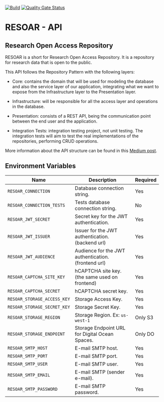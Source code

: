 [![Build](https://github.com/Lucas-Alf/resoar-api/actions/workflows/build.yml/badge.svg)](https://github.com/Lucas-Alf/resoar-api/actions/workflows/build.yml)
[![Quality Gate Status](https://sonarcloud.io/api/project_badges/measure?project=Lucas-Alf_resoar-api&metric=alert_status)](https://sonarcloud.io/summary/new_code?id=Lucas-Alf_resoar-api)

# RESOAR - API

## Research Open Access Repository

RESOAR is a short for Research Open Access Repository. It is a repository for research data that is open to the public.

This API follows the Repository Pattern with the following layers:

- Core: contains the domain that will be used for modeling the database and also the service layer of our application, integrating what we want to expose from the Infrastructure layer to the Presentation layer.

- Infrastructure: will be responsible for all the access layer and operations in the database.

- Presentation: consists of a REST API, being the communication point between the end user and the application.

- Integration Tests: integration testing project, not unit testing. The integration tests will aim to test the real implementations of the repositories, performing CRUD operations.

More information about the API structure can be found in this [Medium post](https://medium.com/@adlerpagliarini/c-net-core-criando-uma-aplica%C3%A7%C3%A3o-utilizando-repository-pattern-com-dois-orms-diferentes-dapper-97e8aa6ca35).

## Environment Variables
| Name                       | Description                                            |Required|
|----------------------------|--------------------------------------------------------|--------|
| `RESOAR_CONNECTION`        | Database connection string.                            | Yes    |
| `RESOAR_CONNECTION_TESTS`  | Tests database connection string.                      | No     |
| `RESOAR_JWT_SECRET`        | Secret key for the JWT authentication.                 | Yes    |
| `RESOAR_JWT_ISSUER`        | Issuer for the JWT authentication. (backend url)       | Yes    |
| `RESOAR_JWT_AUDIENCE`      | Audience for the JWT authentication. (frontend url)    | Yes    |
| `RESOAR_CAPTCHA_SITE_KEY`  | hCAPTCHA site key. (the same used on frontend)         | Yes    |
| `RESOAR_CAPTCHA_SECRET`    | hCAPTCHA secret key.                                   | Yes    |
| `RESOAR_STORAGE_ACCESS_KEY`| Storage Access Key.                                    | Yes    |
| `RESOAR_STORAGE_SECRET_KEY`| Storage Secret Key.                                    | Yes    |
| `RESOAR_STORAGE_REGION`    | Storage Region. Ex: `us-west-1`                        | Only S3|
| `RESOAR_STORAGE_ENDPOINT`  | Storage Endpoint URL for Digital Ocean Spaces.         | Only DO|
| `RESOAR_SMTP_HOST`         | E-mail SMTP host.                                      | Yes    |
| `RESOAR_SMTP_PORT`         | E-mail SMTP port.                                      | Yes    |
| `RESOAR_SMTP_USER`         | E-mail SMTP user.                                      | Yes    |
| `RESOAR_SMTP_EMAIL`        | E-mail SMTP (sender e-mail).                           | Yes    |
| `RESOAR_SMTP_PASSWORD`     | E-mail SMTP password.                                  | Yes    |

